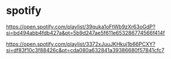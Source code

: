 # spotify


https://open.spotify.com/playlist/39quka1oFtWb9zXr63oGdP?si=bd494abb4fdb427a&pt=5b9d247ae5f611e653286774566f414f

https://open.spotify.com/playlist/3372xJuuJKHkuj1b66PCXY?si=df83f10c3f88426c&pt=cda080a632841a39386680f57841cfc7
